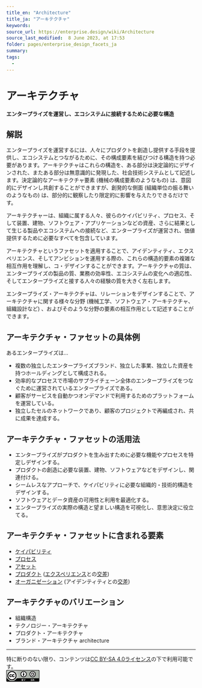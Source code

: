 ```yaml
---
title_en: "Architecture"
title_ja: "アーキテクチャ"
keywords: 
source_url: https://enterprise.design/wiki/Architecture
source_last_modified:  8 June 2023, at 17:53
folder: pages/enterprise_design_facets_ja
summary:
tags: 
  - 
---
```

# アーキテクチャ
**エンタープライズを運営し、エコシステムに接続するために必要な構造**

## 解説
エンタープライズを運営するには、人々にプロダクトを創造し提供する手段を提供し、エコシステムとつながるために、その構成要素を結びつける構造を持つ必要があります。アーキテクチャはこれらの構造を、ある部分は決定論的にデザインされた、またある部分は無意識的に発現した、社会技術システムとして記述します。決定論的なアーキテクチャ要素 (機械の構成要素のようなもの) は、意図的にデザインし共創することができますが、創発的な側面 (組織単位の振る舞いのようなもの) は、部分的に観察したり限定的に影響を与えたりできるだけです。

アーキテクチャーは、組織に属する人々、彼らのケイパビリティ、プロセス、そして装置、建物、ソフトウェア・アプリケーションなどの資産、さらに結果として生じる製品やエコシステムへの接続など、エンタープライズが運営され、価値提供するために必要なすべてを包含しています。

アーキテクチャというファセットを適用することで、アイデンティティ、エクスペリエンス、そしてアンビションを運用する際の、これらの構造的要素の複雑な相互作用を理解し、コ・デザインすることができます。アーキテクチャの質は、エンタープライズの製品の質、業務の効率性、エコシステムの変化への適応性、そしてエンタープライズと接する人々の経験の質を大きく左右します。

エンタープライズ・アーキテクチャは、リレーションをデザインすることで、アーキテクチャに関する様々な分野 (機械工学、ソフトウェア・アーキテクチャ、組織設計など) 、およびそのような分野の要素の相互作用として記述することができます。

## アーキテクチャ・ファセットの具体例
あるエンタープライズは…
- 複数の独立したエンタープライズブランド、独立した事業、独立した資産を持つホールディングとして構成される。
- 効率的なプロセスで市場のサプライチェーン全体のエンタープライズをつなぐために運営されているエンタープライズである。
- 顧客がサービスを自動かつオンデマンドで利用するためのプラットフォームを運営している。
- 独立したセルのネットワークであり、顧客のプロジェクトで再編成され、共に成果を達成する。

## アーキテクチャ・ファセットの活用法
- エンタープライズがプロダクトを生み出すために必要な機能やプロセスを特定しデザインする。
- プロダクトの創造に必要な装置、建物、ソフトウェアなどをデザインし、関連付ける。
- シームレスなアプローチで、ケイパビリティに必要な組織的・技術的構造をデザインする。
- ソフトウェアとデータ資産の可用性と利用を最適化する。
- エンタープライズの実際の構造と望ましい構造を可視化し、意思決定に役立てる。

## アーキテクチャ・ファセットに含まれる要素
- [ケイパビリティ](/pages/enterprise_elements_ja/facets_and_intersection_elements_ja/_architecture/capability_ja.md)
- [プロセス](/pages/enterprise_elements_ja/facets_and_intersection_elements_ja/_architecture/process_ja.md)
- [アセット](/pages/enterprise_elements_ja/facets_and_intersection_elements_ja/_architecture/asset_ja.md)
- [プロダクト](/pages/enterprise_elements_ja/facets_and_intersection_elements_ja/_intersection/product_ja.md) ([エクスペリエンス](/pages/enterprise_design_facets_ja/experience_ja.md)との[交差](/pages/enterprise_design_facets_ja/intersection_ja.md))
- [オーガニゼーション](/pages/enterprise_elements_ja/facets_and_intersection_elements_ja/_intersection/brand_ja.md) (アイデンティティとの[交差](/pages/enterprise_design_facets_ja/intersection_ja.md))

## アーキテクチャのバリエーション
- 組織構造
- テクノロジー・アーキテクチャ
- プロダクト・アーキテクチャ
- ブランド・アーキテクチャ architecture

---
特に断りのない限り、コンテンツは[CC BY-SA 4.0ライセンス](./license_ja.md)の下で利用可能です。
<br><a href="./license_ja.md"> <img src="https://github.com/Yoshiyuki-iasa/EDGY23_ja/blob/main/media/cc.png?raw=true" alt="CC logo"></a>
